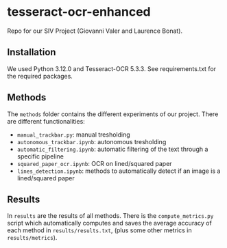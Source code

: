 # tesseract-ocr-enhanced
Repo for our SIV Project (Giovanni Valer and Laurence Bonat).

## Installation
We used Python 3.12.0 and Tesseract-OCR 5.3.3. See requirements.txt for the required packages.

## Methods
The `methods` folder contains the different experiments of our project.
There are different functionalities:
- `manual_trackbar.py`: manual tresholding
- `autonomous_trackbar.ipynb`: autonomous tresholding
- `automatic_filtering.ipynb`: automatic filtering of the text through a specific pipeline
- `squared_paper_ocr.ipynb`: OCR on lined/squared paper
- `lines_detection.ipynb`: methods to automatically detect if an image is a lined/squared paper

## Results
In `results` are the results of all methods.
There is the `compute_metrics.py` script which automatically computes and saves the average accuracy of each method in `results/results.txt`, (plus some other metrics in `results/metrics`).
